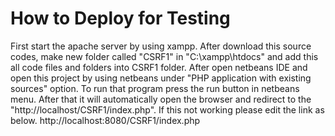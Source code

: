 # How to Deploy for Testing
First start the apache server by using xampp.
After download this source codes, make new folder called "CSRF1" in "C:\xampp\htdocs" and add this all code files and folders into CSRF1 folder. After open netbeans IDE and open this project by using netbeans under "PHP application with existing sources" option.
To run that program press the run button in netbeans menu.
After that it will automatically open the browser and redirect to the "http://localhost/CSRF1/index.php". If this not working please edit the link as below.
http://localhost:8080/CSRF1/index.php
